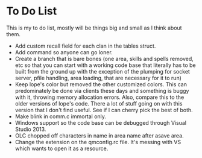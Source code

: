 To Do List
==========

This is my to do list, mostly will be things big and small as I think about them.

  - Add custom recall field for each clan in the tables struct.
  - Add command so anyone can go loner.
  - Create a branch that is bare bones (one area, skills and spells removed, etc so that you can 
    start with a working code base that literally has to be built from the ground up with the 
    exception of the plumping for socket server, pfile handling, area loading, that are necessary
    for it to run)
  - Keep lope's color but removed the other customized colors.  This can predominately be done via clients these days and something 
    is buggy with it, throwing memory allocation errors.  Also, compare this to the older versions of lope's code.  There a lot of stuff
    going on with this version that I don't find useful.  See if I can cherry pick the best of both.
  - Make blink in comm.c immortal only.
  - Windows support so the code base can be debugged through Visual Studio 2013.
  - OLC chopped off characters in name in area name after asave area.
  - Change the extension on the qmconfig.rc file.  It's messing with VS which wants to open it as a resource.